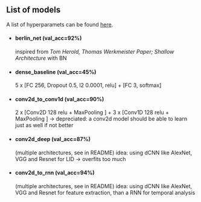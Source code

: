 ## List of models

A list of hyperparamets can be found [here](potential_hyperparameters.md).

- #### berlin_net (val_acc=92%)

  inspired from *Tom Herold, Thomas Werkmeister Paper; Shallow Architecture* with BN

- #### dense_baseline (val_acc=45%)

  5 x [FC 256, Dropout 0.5, l2 0.0001, relu] + [FC 3, softmax]

- #### conv2d_to_conv1d (val_acc=90%)

  2 x [Conv2D 128 relu + MaxPooling ] + 3 x [Conv1D 128 relu + MaxPooling ]
  → depreciated: a conv2d model should be able to learn just as well if not better

- #### conv2d_deep (val_acc=87%)

  (multiple architectures, see in README)
  idea: using dCNN like AlexNet, VGG and Resnet for LID
  → overfits too much

- #### conv2d_to_rnn (val_acc=94%)

  (multiple architectures, see in README)
  idea: using dCNN like AlexNet, VGG and Resnet for feature extraction, than a RNN for temporal analysis


